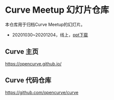 # Curve Meetup 幻灯片仓库

本仓库用于归档Curve Meetup的幻灯片。

- 20201030~20201204，线上，[ppt下载](./2020)

## Curve 主页

https://opencurve.github.io/

## Curve 代码仓库

https://github.com/opencurve/curve